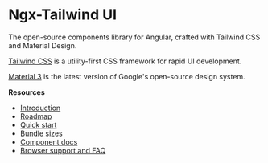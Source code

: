 # Ngx-Tailwind UI

The open-source components library for Angular, crafted with Tailwind CSS and Material Design.

[Tailwind CSS](https://tailwindcss.com/docs/installation) is a utility-first CSS framework for rapid UI development.

[Material 3](https://m3.material.io/) is the latest version of
Google's open-source design system.

**Resources**

-   [Introduction](docs/intro.md)
-   [Roadmap](docs/roadmap.md)
-   [Quick start](docs/quick-start.md)
-   [Bundle sizes](docs/size.md)
-   [Component docs](docs/components/)
-   [Browser support and FAQ](docs/support.md)